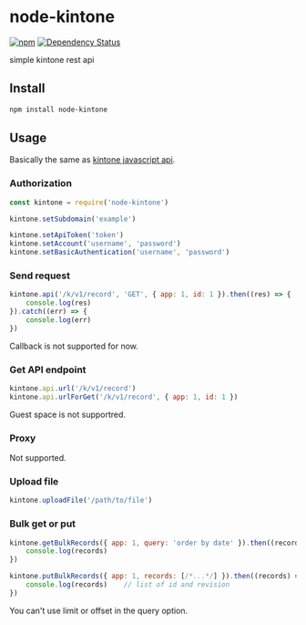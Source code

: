 # node-kintone
[![npm](https://img.shields.io/npm/v/node-kintone.svg)](https://www.npmjs.com/package/node-kintone)
[![Dependency Status](https://david-dm.org/safu9/node-kintone.svg)](https://david-dm.org/safu9/node-kintone)

simple kintone rest api

## Install
```bash
npm install node-kintone
```

## Usage
Basically the same as [kintone javascript api](https://developer.cybozu.io/hc/ja/articles/202166310).

### Authorization
```js
const kintone = require('node-kintone')

kintone.setSubdomain('example')

kintone.setApiToken('token')
kintone.setAccount('username', 'password')
kintone.setBasicAuthentication('username', 'password')
```

### Send request
```js
kintone.api('/k/v1/record', 'GET', { app: 1, id: 1 }).then((res) => {
	console.log(res)
}).catch((err) => {
	console.log(err)
})
```
Callback is not supported for now.

### Get API endpoint
```js
kintone.api.url('/k/v1/record')
kintone.api.urlForGet('/k/v1/record', { app: 1, id: 1 })
```
Guest space is not supportred.

### Proxy
Not supported.

### Upload file
```js
kintone.uploadFile('/path/to/file')
```

### Bulk get or put
```js
kintone.getBulkRecords({ app: 1, query: 'order by date' }).then((records) => {
	console.log(records)
})

kintone.putBulkRecords({ app: 1, records: [/*...*/] }).then((records) => {
	console.log(records)	// list of id and revision
})
```
You can't use limit or offset in the query option.
